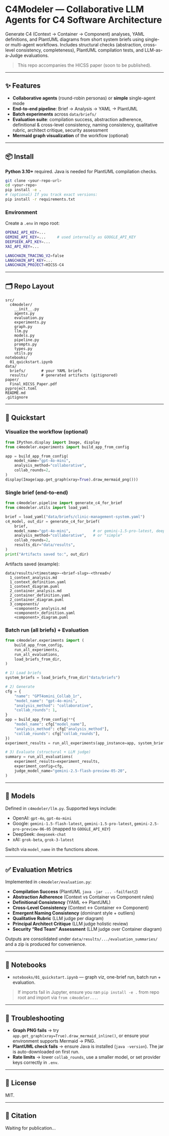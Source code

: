 # C4Modeler — Collaborative LLM Agents for C4 Software Architecture

Generate C4 (Context → Container → Component) analyses, YAML definitions, and PlantUML diagrams from short system briefs using single- or multi-agent workflows. Includes structural checks (abstraction, cross-level consistency, completeness), PlantUML compilation tests, and LLM-as-a-Judge evaluations.

> This repo accompanies the HICSS paper (soon to be published).

---

## ✨ Features

* **Collaborative agents** (round-robin personas) or **simple** single-agent mode
* **End-to-end pipeline**: Brief → Analysis → YAML → PlantUML
* **Batch experiments** across `data/briefs/`
* **Evaluation suite**: compilation success, abstraction adherence, definitional & cross-level consistency, naming consistency, qualitative rubric, architect critique, security assessment
* **Mermaid graph visualization** of the workflow (optional)

---

## 📦 Install

**Python 3.10+** required. Java is needed for PlantUML compilation checks.

```bash
git clone <your-repo-url>
cd <your-repo>
pip install -e .
# (optional) If you track exact versions:
pip install -r requirements.txt
```

### Environment

Create a `.env` in repo root:

```bash
OPENAI_API_KEY=...
GEMINI_API_KEY=...     # used internally as GOOGLE_API_KEY
DEEPSEEK_API_KEY=...
XAI_API_KEY=...

LANGCHAIN_TRACING_V2=false
LANGCHAIN_API_KEY=...
LANGCHAIN_PROJECT=HICSS-C4
```

---

## 🗂️ Repo Layout

```
src/
  c4modeler/
    __init__.py
    agents.py
    evaluation.py
    experiments.py
    graph.py
    llm.py
    models.py
    pipeline.py
    prompts.py
    types.py
    utils.py
notebooks/
  01_quickstart.ipynb
data/
  briefs/       # your YAML briefs
  results/      # generated artifacts (gitignored)
paper/
  Final_HICSS_Paper.pdf
pyproject.toml
README.md
.gitignore
```

---

## 🚀 Quickstart

### Visualize the workflow (optional)

```python
from IPython.display import Image, display
from c4modeler.experiments import build_app_from_config

app = build_app_from_config(
    model_name="gpt-4o-mini",
    analysis_method="collaborative",
    collab_rounds=2,
)
display(Image(app.get_graph(xray=True).draw_mermaid_png()))
```

### Single brief (end-to-end)

```python
from c4modeler.pipeline import generate_c4_for_brief
from c4modeler.utils import load_yaml

brief = load_yaml("data/briefs/clinic-management-system.yaml")
c4_model, out_dir = generate_c4_for_brief(
    brief,
    model_name="gpt-4o-mini",          # or gemini-1.5-pro-latest, deepseek-chat, grok-3-latest...
    analysis_method="collaborative",   # or "simple"
    collab_rounds=2,
    results_dir="data/results",
)
print("Artifacts saved to:", out_dir)
```

Artifacts saved (example):

```
data/results/<timestamp>-<brief-slug>-<thread>/
  1_context_analysis.md
  1_context_definition.yaml
  1_context_diagram.puml
  2_container_analysis.md
  2_container_definition.yaml
  2_container_diagram.puml
  3_components/
    <component>_analysis.md
    <component>_definition.yaml
    <component>_diagram.puml
```

### Batch run (all briefs) + Evaluation

```python
from c4modeler.experiments import (
    build_app_from_config,
    run_all_experiments,
    run_all_evaluations,
    load_briefs_from_dir,
)

# 1) Load briefs
system_briefs = load_briefs_from_dir("data/briefs")

# 2) Generate
cfg = {
    "name": "GPT4omini_Collab_1r",
    "model_name": "gpt-4o-mini",
    "analysis_method": "collaborative",
    "collab_rounds": 1,
}
app = build_app_from_config(**{
    "model_name": cfg["model_name"],
    "analysis_method": cfg["analysis_method"],
    "collab_rounds": cfg["collab_rounds"],
})
experiment_results = run_all_experiments(app_instance=app, system_briefs_data=system_briefs)

# 3) Evaluate (structural + LLM judge)
summary = run_all_evaluations(
    experiment_results=experiment_results,
    experiment_config=cfg,
    judge_model_name="gemini-2.5-flash-preview-05-20",
)
```

---

## 🧠 Models

Defined in `c4modeler/llm.py`. Supported keys include:

* OpenAI: `gpt-4o`, `gpt-4o-mini`
* Google: `gemini-1.5-flash-latest`, `gemini-1.5-pro-latest`, `gemini-2.5-pro-preview-06-05` (mapped to `GOOGLE_API_KEY`)
* DeepSeek: `deepseek-chat`
* xAI: `grok-beta`, `grok-3-latest`

Switch via `model_name` in the functions above.

---

## ✅ Evaluation Metrics

Implemented in `c4modeler/evaluation.py`:

* **Compilation Success** (PlantUML `java -jar ... -failfast2`)
* **Abstraction Adherence** (Context vs Container vs Component rules)
* **Definitional Consistency** (YAML ↔ PlantUML)
* **Cross-Level Consistency** (Context ↔ Container ↔ Component)
* **Emergent Naming Consistency** (dominant style + outliers)
* **Qualitative Rubric** (LLM judge per diagram)
* **Principal Architect Critique** (LLM judge holistic review)
* **Security “Red Team” Assessment** (LLM judge over Container diagram)

Outputs are consolidated under `data/results/.../evaluation_summaries/` and a zip is produced for convenience.

---

## 🧪 Notebooks

* `notebooks/01_quickstart.ipynb` — graph viz, one-brief run, batch run + evaluation.

> If imports fail in Jupyter, ensure you ran `pip install -e .` from repo root and import via `from c4modeler...`.

---

## 🔧 Troubleshooting

* **Graph PNG fails** → try `app.get_graph(xray=True).draw_mermaid_inline()`, or ensure your environment supports Mermaid → PNG.
* **PlantUML check fails** → ensure Java is installed (`java -version`). The jar is auto-downloaded on first run.
* **Rate limits** → lower `collab_rounds`, use a smaller model, or set provider keys correctly in `.env`.

---

## 📄 License

MIT.

---

## 📣 Citation

Waiting for publication...
